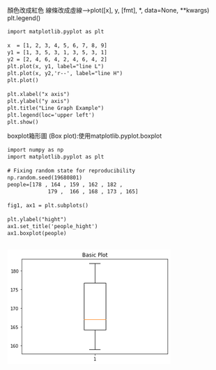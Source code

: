 
顏色改成紅色 線條改成虛線-->plot([x], y, [fmt], *, data=None, **kwargs) plt.legend()
```
import matplotlib.pyplot as plt
 
x  = [1, 2, 3, 4, 5, 6, 7, 8, 9]
y1 = [1, 3, 5, 3, 1, 3, 5, 3, 1]
y2 = [2, 4, 6, 4, 2, 4, 6, 4, 2]
plt.plot(x, y1, label="line L")
plt.plot(x, y2,'r--', label="line H")
plt.plot()

plt.xlabel("x axis")
plt.ylabel("y axis")
plt.title("Line Graph Example")
plt.legend(loc='upper left')
plt.show()
```

boxplot箱形圖 (Box plot):使用matplotlib.pyplot.boxplot

```
import numpy as np
import matplotlib.pyplot as plt

# Fixing random state for reproducibility
np.random.seed(19680801)
people=[178 , 164 , 159 , 162 , 182 , 
             179 ,  166 , 168 , 173 , 165]

fig1, ax1 = plt.subplots()

plt.ylabel("hight")
ax1.set_title('people_hight')
ax1.boxplot(people)


```

![BOXPLOT](/page/boxplot.png)
